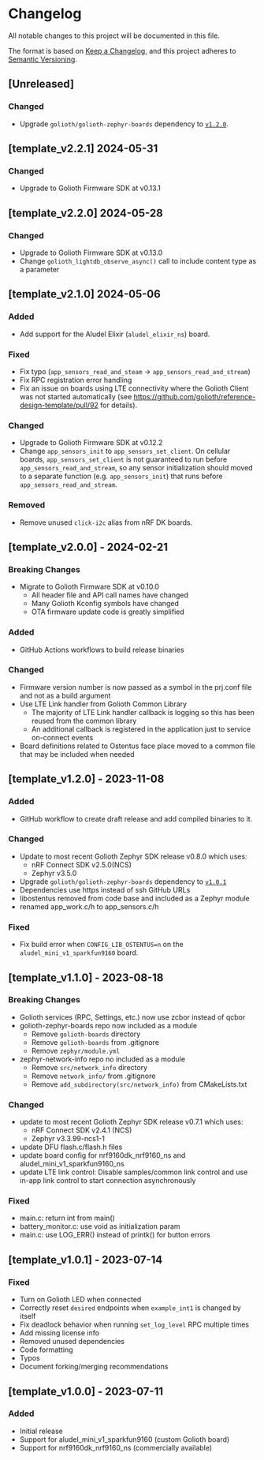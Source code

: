 <!-- Copyright (c) 2023 Golioth, Inc. -->
<!-- SPDX-License-Identifier: Apache-2.0 -->

# Changelog
All notable changes to this project will be documented in this file.

The format is based on [Keep a Changelog](https://keepachangelog.com/en/1.1.0/),
and this project adheres to [Semantic Versioning](https://semver.org/spec/v2.0.0.html).

## [Unreleased]

### Changed

- Upgrade `golioth/golioth-zephyr-boards` dependency to [`v1.2.0`](https://github.com/golioth/golioth-zephyr-boards/tree/v1.2.0).

## [template_v2.2.1] 2024-05-31

### Changed

- Upgrade to Golioth Firmware SDK at v0.13.1

## [template_v2.2.0] 2024-05-28

### Changed

- Upgrade to Golioth Firmware SDK at v0.13.0
- Change `golioth_lightdb_observe_async()` call to include content type as a parameter

## [template_v2.1.0] 2024-05-06

### Added

- Add support for the Aludel Elixir (`aludel_elixir_ns`) board.

### Fixed

- Fix typo (`app_sensors_read_and_steam` → `app_sensors_read_and_stream`)
- Fix RPC registration error handling
- Fix an issue on boards using LTE connectivity where the Golioth Client was not
  started automatically (see
  https://github.com/golioth/reference-design-template/pull/92 for details).

### Changed

- Upgrade to Golioth Firmware SDK at v0.12.2
- Change `app_sensors_init` to `app_sensors_set_client`. On cellular boards,
  `app_sensors_set_client` is not guaranteed to run before
  `app_sensors_read_and_stream`, so any sensor initialization should moved to a
  separate function (e.g. `app_sensors_init`) that runs before
  `app_sensors_read_and_stream`.

### Removed

- Remove unused `click-i2c` alias from nRF DK boards.

## [template_v2.0.0] - 2024-02-21

### Breaking Changes

- Migrate to Golioth Firmware SDK at v0.10.0
    - All header file and API call names have changed
    - Many Golioth Kconfig symbols have changed
    - OTA firmware update code is greatly simplified

### Added

- GitHub Actions workflows to build release binaries

### Changed

- Firmware version number is now passed as a symbol in the prj.conf file and not as a build argument
- Use LTE Link handler from Golioth Common Library
    - The majority of LTE Link handler callback is logging so this has been reused from the common
      library
    - An additional callback is registered in the application just to service on-connect events
- Board definitions related to Ostentus face place moved to a common file that may be included when
  needed

## [template_v1.2.0] - 2023-11-08

### Added
- GitHub workflow to create draft release and add compiled binaries to it.

### Changed
- Update to most recent Golioth Zephyr SDK release v0.8.0 which uses:
  - nRF Connect SDK v2.5.0(NCS)
  - Zephyr v3.5.0
- Upgrade `golioth/golioth-zephyr-boards` dependency to [`v1.0.1`](https://github.com/golioth/golioth-zephyr-boards/tree/v1.0.1)
- Dependencies use https instead of ssh GitHub URLs
- libostentus removed from code base and included as a Zephyr module
- renamed app_work.c/h to app_sensors.c/h

### Fixed
- Fix build error when `CONFIG_LIB_OSTENTUS=n` on the `aludel_mini_v1_sparkfun9160` board.

## [template_v1.1.0] - 2023-08-18

### Breaking Changes
- Golioth services (RPC, Settings, etc.) now use zcbor instead of qcbor
- golioth-zephyr-boards repo now included as a module
  - Remove `golioth-boards` directory
  - Remove `golioth-boards` from .gitignore
  - Remove `zephyr/module.yml`
- zephyr-network-info repo no included as a module
  - Remove `src/network_info` directory
  - Remove `network_info/` from .gitignore
  - Remove `add_subdirectory(src/network_info)` from CMakeLists.txt

### Changed
- update to most recent Golioth Zephyr SDK release v0.7.1 which uses:
  - nRF Connect SDK v2.4.1 (NCS)
  - Zephyr v3.3.99-ncs1-1
- update DFU flash.c/flash.h files
- update board config for nrf9160dk_nrf9160_ns and aludel_mini_v1_sparkfun9160_ns
- update LTE link control: Disable samples/common link control and use in-app link control to start
  connection asynchronously

### Fixed
- main.c: return int from main()
- battery_monitor.c: use void as initialization param
- main.c: use LOG_ERR() instead of printk() for button errors

## [template_v1.0.1] - 2023-07-14

### Fixed
- Turn on Golioth LED when connected
- Correctly reset `desired` endpoints when `example_int1` is changed by itself
- Fix deadlock behavior when running `set_log_level` RPC multiple times
- Add missing license info
- Removed unused dependencies
- Code formatting
- Typos
- Document forking/merging recommendations

## [template_v1.0.0] - 2023-07-11

### Added
- Initial release
- Support for aludel_mini_v1_sparkfun9160 (custom Golioth board)
- Support for nrf9160dk_nrf9160_ns (commercially available)
